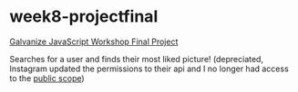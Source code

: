 # week8-projectfinal
[Galvanize JavaScript Workshop Final Project](http://mostliked.tommygaessler.com)

Searches for a user and finds their most liked picture! (depreciated, Instagram updated the permissions to their api and I no longer had access to the [public scope](https://www.instagram.com/developer/authorization/))
